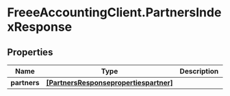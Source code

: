 # FreeeAccountingClient.PartnersIndexResponse

## Properties
Name | Type | Description | Notes
------------ | ------------- | ------------- | -------------
**partners** | [**[PartnersResponsepropertiespartner]**](PartnersResponsepropertiespartner.md) |  | 


